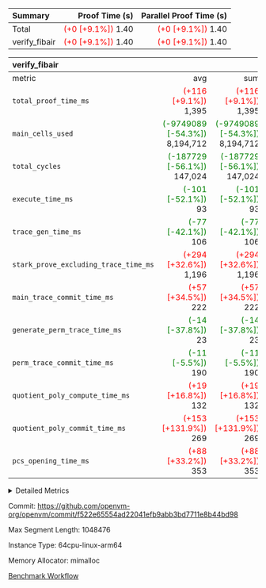 | Summary | Proof Time (s) | Parallel Proof Time (s) |
|:---|---:|---:|
| Total | <span style='color: red'>(+0 [+9.1%])</span> 1.40 | <span style='color: red'>(+0 [+9.1%])</span> 1.40 |
| verify_fibair | <span style='color: red'>(+0 [+9.1%])</span> 1.40 | <span style='color: red'>(+0 [+9.1%])</span> 1.40 |


| verify_fibair |||||
|:---|---:|---:|---:|---:|
|metric|avg|sum|max|min|
| `total_proof_time_ms ` | <span style='color: red'>(+116 [+9.1%])</span> 1,395 | <span style='color: red'>(+116 [+9.1%])</span> 1,395 | <span style='color: red'>(+116 [+9.1%])</span> 1,395 | <span style='color: red'>(+116 [+9.1%])</span> 1,395 |
| `main_cells_used     ` | <span style='color: green'>(-9749089 [-54.3%])</span> 8,194,712 | <span style='color: green'>(-9749089 [-54.3%])</span> 8,194,712 | <span style='color: green'>(-9749089 [-54.3%])</span> 8,194,712 | <span style='color: green'>(-9749089 [-54.3%])</span> 8,194,712 |
| `total_cycles        ` | <span style='color: green'>(-187729 [-56.1%])</span> 147,024 | <span style='color: green'>(-187729 [-56.1%])</span> 147,024 | <span style='color: green'>(-187729 [-56.1%])</span> 147,024 | <span style='color: green'>(-187729 [-56.1%])</span> 147,024 |
| `execute_time_ms     ` | <span style='color: green'>(-101 [-52.1%])</span> 93 | <span style='color: green'>(-101 [-52.1%])</span> 93 | <span style='color: green'>(-101 [-52.1%])</span> 93 | <span style='color: green'>(-101 [-52.1%])</span> 93 |
| `trace_gen_time_ms   ` | <span style='color: green'>(-77 [-42.1%])</span> 106 | <span style='color: green'>(-77 [-42.1%])</span> 106 | <span style='color: green'>(-77 [-42.1%])</span> 106 | <span style='color: green'>(-77 [-42.1%])</span> 106 |
| `stark_prove_excluding_trace_time_ms` | <span style='color: red'>(+294 [+32.6%])</span> 1,196 | <span style='color: red'>(+294 [+32.6%])</span> 1,196 | <span style='color: red'>(+294 [+32.6%])</span> 1,196 | <span style='color: red'>(+294 [+32.6%])</span> 1,196 |
| `main_trace_commit_time_ms` | <span style='color: red'>(+57 [+34.5%])</span> 222 | <span style='color: red'>(+57 [+34.5%])</span> 222 | <span style='color: red'>(+57 [+34.5%])</span> 222 | <span style='color: red'>(+57 [+34.5%])</span> 222 |
| `generate_perm_trace_time_ms` | <span style='color: green'>(-14 [-37.8%])</span> 23 | <span style='color: green'>(-14 [-37.8%])</span> 23 | <span style='color: green'>(-14 [-37.8%])</span> 23 | <span style='color: green'>(-14 [-37.8%])</span> 23 |
| `perm_trace_commit_time_ms` | <span style='color: green'>(-11 [-5.5%])</span> 190 | <span style='color: green'>(-11 [-5.5%])</span> 190 | <span style='color: green'>(-11 [-5.5%])</span> 190 | <span style='color: green'>(-11 [-5.5%])</span> 190 |
| `quotient_poly_compute_time_ms` | <span style='color: red'>(+19 [+16.8%])</span> 132 | <span style='color: red'>(+19 [+16.8%])</span> 132 | <span style='color: red'>(+19 [+16.8%])</span> 132 | <span style='color: red'>(+19 [+16.8%])</span> 132 |
| `quotient_poly_commit_time_ms` | <span style='color: red'>(+153 [+131.9%])</span> 269 | <span style='color: red'>(+153 [+131.9%])</span> 269 | <span style='color: red'>(+153 [+131.9%])</span> 269 | <span style='color: red'>(+153 [+131.9%])</span> 269 |
| `pcs_opening_time_ms ` | <span style='color: red'>(+88 [+33.2%])</span> 353 | <span style='color: red'>(+88 [+33.2%])</span> 353 | <span style='color: red'>(+88 [+33.2%])</span> 353 | <span style='color: red'>(+88 [+33.2%])</span> 353 |



<details>
<summary>Detailed Metrics</summary>

|  | verify_program_compile_ms | total_cells | stark_prove_excluding_trace_time_ms | quotient_poly_compute_time_ms | quotient_poly_commit_time_ms | perm_trace_commit_time_ms | pcs_opening_time_ms | main_trace_commit_time_ms |
| --- | --- | --- | --- | --- | --- | --- | --- |
|  | 7 | 65,536 | 61 | 3 | 13 | 0 | 30 | 13 | 

| air_name | rows | quotient_deg | main_cols | interactions | constraints | cells |
| --- | --- | --- | --- | --- | --- | --- |
| AccessAdapterAir<2> |  | 4 |  | 5 | 11 |  | 
| AccessAdapterAir<4> |  | 4 |  | 5 | 11 |  | 
| AccessAdapterAir<8> |  | 4 |  | 5 | 11 |  | 
| FibonacciAir | 32,768 | 1 | 2 |  | 5 | 65,536 | 
| FriReducedOpeningAir |  | 4 |  | 39 | 60 |  | 
| JalRangeCheckAir |  | 4 |  | 9 | 11 |  | 
| NativePoseidon2Air<BabyBearParameters>, 1> |  | 4 |  | 136 | 533 |  | 
| PhantomAir |  | 4 |  | 3 | 4 |  | 
| ProgramAir |  | 1 |  | 1 | 4 |  | 
| VariableRangeCheckerAir |  | 1 |  | 1 | 4 |  | 
| VmAirWrapper<AluNativeAdapterAir, FieldArithmeticCoreAir> |  | 4 |  | 15 | 23 |  | 
| VmAirWrapper<BranchNativeAdapterAir, BranchEqualCoreAir<1> |  | 4 |  | 11 | 22 |  | 
| VmAirWrapper<NativeAdapterAir<2, 0>, PublicValuesCoreAir> |  | 4 |  | 11 | 22 |  | 
| VmAirWrapper<NativeLoadStoreAdapterAir<1>, NativeLoadStoreCoreAir<1> |  | 4 |  | 15 | 16 |  | 
| VmAirWrapper<NativeLoadStoreAdapterAir<4>, NativeLoadStoreCoreAir<4> |  | 4 |  | 15 | 16 |  | 
| VmAirWrapper<NativeVectorizedAdapterAir<4>, FieldExtensionCoreAir> |  | 4 |  | 15 | 23 |  | 
| VmConnectorAir |  | 4 |  | 5 | 9 |  | 
| VolatileBoundaryAir |  | 4 |  | 4 | 16 |  | 

| group | trace_gen_time_ms | total_proof_time_ms | total_cycles | total_cells | stark_prove_excluding_trace_time_ms | quotient_poly_compute_time_ms | quotient_poly_commit_time_ms | perm_trace_commit_time_ms | pcs_opening_time_ms | main_trace_commit_time_ms | main_cells_used | generate_perm_trace_time_ms | execute_time_ms |
| --- | --- | --- | --- | --- | --- | --- | --- | --- | --- | --- | --- | --- | --- |
| verify_fibair | 106 | 1,395 | 147,024 | 23,947,938 | 1,196 | 132 | 269 | 190 | 353 | 222 | 8,194,712 | 23 | 93 | 

| group | air_name | rows | prep_cols | perm_cols | main_cols | cells |
| --- | --- | --- | --- | --- | --- | --- |
| verify_fibair | AccessAdapterAir<2> | 32,768 |  | 12 | 11 | 753,664 | 
| verify_fibair | AccessAdapterAir<4> | 16,384 |  | 12 | 13 | 409,600 | 
| verify_fibair | AccessAdapterAir<8> | 128 |  | 12 | 17 | 3,712 | 
| verify_fibair | FriReducedOpeningAir | 1,024 |  | 44 | 27 | 72,704 | 
| verify_fibair | JalRangeCheckAir | 16,384 |  | 16 | 12 | 458,752 | 
| verify_fibair | NativePoseidon2Air<BabyBearParameters>, 1> | 16,384 |  | 160 | 399 | 9,158,656 | 
| verify_fibair | PhantomAir | 8,192 |  | 8 | 6 | 114,688 | 
| verify_fibair | ProgramAir | 8,192 |  | 8 | 10 | 147,456 | 
| verify_fibair | VariableRangeCheckerAir | 262,144 | 2 | 8 | 1 | 2,359,296 | 
| verify_fibair | VmAirWrapper<AluNativeAdapterAir, FieldArithmeticCoreAir> | 131,072 |  | 20 | 29 | 6,422,528 | 
| verify_fibair | VmAirWrapper<BranchNativeAdapterAir, BranchEqualCoreAir<1> | 16,384 |  | 16 | 23 | 638,976 | 
| verify_fibair | VmAirWrapper<NativeLoadStoreAdapterAir<1>, NativeLoadStoreCoreAir<1> | 32,768 |  | 24 | 21 | 1,474,560 | 
| verify_fibair | VmAirWrapper<NativeLoadStoreAdapterAir<4>, NativeLoadStoreCoreAir<4> | 16,384 |  | 24 | 27 | 835,584 | 
| verify_fibair | VmAirWrapper<NativeVectorizedAdapterAir<4>, FieldExtensionCoreAir> | 8,192 |  | 20 | 38 | 475,136 | 
| verify_fibair | VmConnectorAir | 2 | 1 | 12 | 5 | 34 | 
| verify_fibair | VolatileBoundaryAir | 32,768 |  | 8 | 11 | 622,592 | 

</details>


Commit: https://github.com/openvm-org/openvm/commit/f522e65554ad22041efb9abb3bd7711e8b44bd98

Max Segment Length: 1048476

Instance Type: 64cpu-linux-arm64

Memory Allocator: mimalloc

[Benchmark Workflow](https://github.com/openvm-org/openvm/actions/runs/13821083872)
